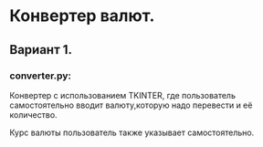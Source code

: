 # Конвертер валют.

## Вариант 1.

### converter.py:

Конвертер с использованием  TKINTER, где пользователь самостоятельно вводит валюту,которую надо перевести и её количество. 

Курс валюты пользователь также указывает самостоятельно.



